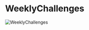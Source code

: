 # WeeklyChallenges

![WeeklyChallenges](https://github-readme-stats.vercel.app/api?username=johndward01&count_private=true&show_icons=true&theme=tokyonight)
